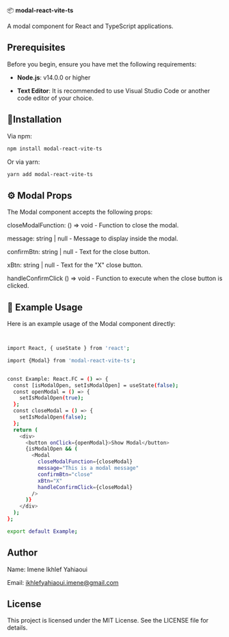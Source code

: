 📦 **modal-react-vite-ts**

A modal component for React and TypeScript applications.


## Prerequisites

Before you begin, ensure you have met the following requirements:

- **Node.js**: v14.0.0 or higher

- **Text Editor**: It is recommended to use Visual Studio Code or another code editor of your choice.

## 🚀Installation
 

Via npm:
```bash
npm install modal-react-vite-ts 
```

Or via yarn:

```bash
yarn add modal-react-vite-ts
```

## ⚙️ Modal Props

 

The Modal component accepts the following props:

closeModalFunction: () => void - Function to close the modal.

message: string | null - Message to display inside the modal.

confirmBtn: string | null - Text for the close button.

xBtn: string | null - Text for the "X" close button.

handleConfirmClick () => void - Function to execute when the close button is clicked.


## 📝 Example Usage

Here is an example usage of the Modal component directly:

```bash


import React, { useState } from 'react';

import {Modal} from 'modal-react-vite-ts';


const Example: React.FC = () => {
  const [isModalOpen, setIsModalOpen] = useState(false);
  const openModal = () => {
    setIsModalOpen(true);
  };
  const closeModal = () => {
    setIsModalOpen(false);
  };
  return (
    <div>
      <button onClick={openModal}>Show Modal</button>
      {isModalOpen && (
        <Modal
          closeModalFunction={closeModal}
          message="This is a modal message"
          confirmBtn="close"
          xBtn="X"
          handleConfirmClick={closeModal}
        />
      )}
    </div>
  );
};

export default Example;

```
## Author

Name: Imene Ikhlef Yahiaoui

Email: ikhlefyahiaoui.imene@gmail.com


## License
This project is licensed under the MIT License. See the LICENSE file for details.
 
